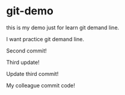 # git-demo
this is my demo just for learn git demand line.

I want practice git demand line.

Second commit!

Third update!

Update third commit!

My colleague commit code!



